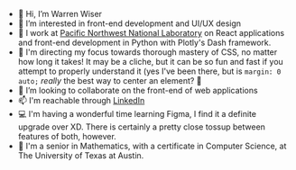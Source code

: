 - 👋 Hi, I’m Warren Wiser
- 👀 I’m interested in front-end development and UI/UX design
- 💼 I work at [Pacific Northwest National Laboratory](https://www.pnnl.gov) on React applications and front-end development in Python with Plotly's Dash framework.
- 🌱 I'm directing my focus towards thorough mastery of CSS, no matter how long it takes! It may be a cliche, but it can be so fun and fast if you attempt to properly  understand it (yes I've been there, but is `margin: 0 auto;` _really_ the best way to center an element? 🤷
- 💞️ I’m looking to collaborate on the front-end of web applications
- 📫 I'm reachable through [LinkedIn](https://www.linkedin.com/in/wswiser101/)
- 💻 I'm having a wonderful time learning Figma, I find it a definite upgrade over XD. There is certainly a pretty close tossup between features of both, however.
- 🏫 I'm a senior in Mathematics, with a certificate in Computer Science, at The University of Texas at Austin.

<!---
wswiser101/wswiser101 is a ✨ special ✨ repository because its `README.md` (this file) appears on your GitHub profile.
You can click the Preview link to take a look at your changes.
--->
